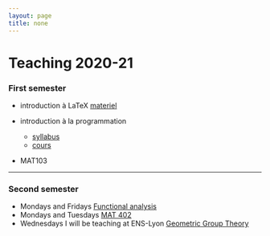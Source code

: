 ```yaml
---
layout: page
title: none
---
```


# Teaching 2020-21


### First semester


- introduction à LaTeX [materiel](./LATEX/)
- introduction à la programmation 
  - [syllabus](./syllabus.md)
  - [cours](./PROG/index.md)

- MAT103



---
 
### Second semester



- Mondays and Fridays [Functional analysis](./FN_ANAL) 
- Mondays  and Tuesdays [MAT 402](./MAT402)
- Wednesdays I will be teaching at ENS-Lyon [Geometric Group Theory](./GPE_ENS_2021)

